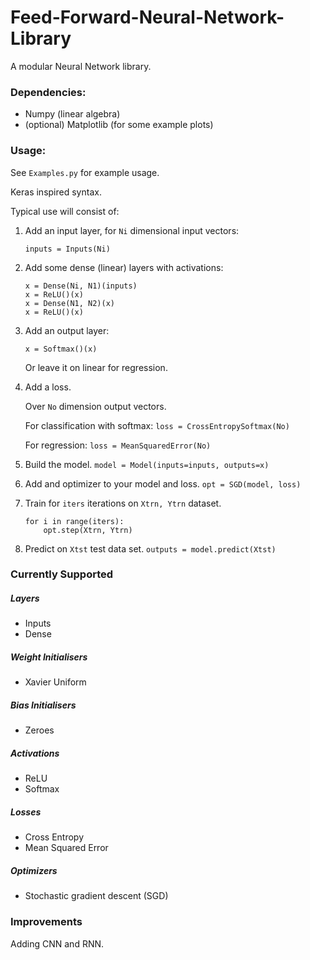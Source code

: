 # Feed-Forward-Neural-Network-Library

A modular Neural Network library. 

### Dependencies:

* Numpy (linear algebra)
* (optional) Matplotlib (for some example plots)


### Usage:

See ```Examples.py``` for example usage.

Keras inspired syntax.

Typical use will consist of:

1. Add an input layer, for ```Ni``` dimensional input vectors:

    ```inputs = Inputs(Ni)```

2. Add some dense (linear) layers with activations:

    ```
    x = Dense(Ni, N1)(inputs)
    x = ReLU()(x)
    x = Dense(N1, N2)(x)
    x = ReLU()(x)
    ```

3. Add an output layer:
 
     ```x = Softmax()(x)```
     
     Or leave it on linear for regression.
 
4. Add a loss.

    Over ```No``` dimension output vectors.
    
    For classification with softmax:
    ```loss = CrossEntropySoftmax(No)```
    
    For regression:
    ```loss = MeanSquaredError(No)```

5. Build the model.
    ```model = Model(inputs=inputs, outputs=x)```
    
6. Add and optimizer to your model and loss.
    ```opt = SGD(model, loss)```
    
7. Train for ```iters``` iterations on ```Xtrn, Ytrn``` dataset.

    ```
    for i in range(iters): 
        opt.step(Xtrn, Ytrn)
    ```
8. Predict on ```Xtst``` test data set.
    ```outputs = model.predict(Xtst)```
    
### Currently Supported

##### Layers
* Inputs
* Dense

##### Weight Initialisers
* Xavier Uniform

##### Bias Initialisers
* Zeroes

##### Activations
* ReLU
* Softmax

##### Losses
* Cross Entropy
* Mean Squared Error

##### Optimizers
* Stochastic gradient descent (SGD)
    
### Improvements

Adding CNN and RNN.
    

 
